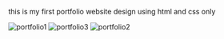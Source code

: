 this is my first portfolio website design using html and css only 

![portfolio1](https://user-images.githubusercontent.com/100835323/161293771-8376633d-5dcd-4f63-bb04-6e307ac75b6b.png)
![portfolio3](https://user-images.githubusercontent.com/100835323/161293874-e1dbd05c-45a5-4f2c-ab82-48f08978e144.png)
![portfolio2](https://user-images.githubusercontent.com/100835323/161293891-7d597de6-8fb7-4232-8c34-11fb257d324f.png)
